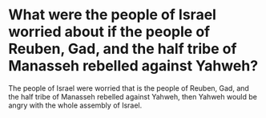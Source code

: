 # What were the people of Israel worried about if the people of Reuben, Gad, and the half tribe of Manasseh rebelled against Yahweh?

The people of Israel were worried that is the people of Reuben, Gad, and the half tribe of Manasseh rebelled against Yahweh, then Yahweh would be angry with the whole assembly of Israel.
